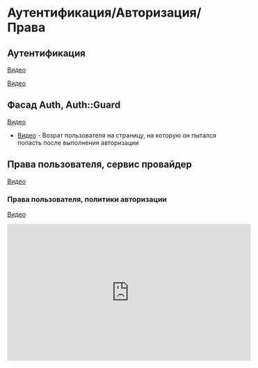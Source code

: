 # Аутентификация/Авторизация/Права

## Аутентификация

[Видео](https://youtu.be/ZkUQnTVvLDI)

[Видео](https://youtu.be/DOnl4QGN0oQ)

## Фасад Auth, Auth::Guard

[Видео](https://youtu.be/2UyqLJGFl5U)

* [Видео](https://youtu.be/2UyqLJGFl5U?t=24m37s) - Возрат пользователя на страницу, на которую он пытался попасть после выполнения авторизации

## Права пользователя, сервис провайдер

[Видео](https://youtu.be/sRMsLI90QOE)

### Права пользователя, политики авторизации

[Видео](https://youtu.be/3cGtvwbf29g)



<iframe width="560" height="315" src="https://www.youtube.com/embed/IfJ_DKou3YE" frameborder="0" allow="accelerometer; autoplay; encrypted-media; gyroscope; picture-in-picture" allowfullscreen></iframe>